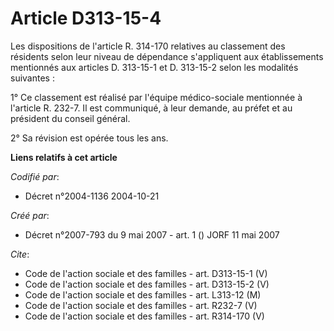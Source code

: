 # Article D313-15-4

Les dispositions de l'article R. 314-170 relatives au classement des résidents selon leur niveau de dépendance s'appliquent
aux établissements mentionnés aux articles D. 313-15-1 et D. 313-15-2 selon les modalités suivantes :

1° Ce classement est réalisé par l'équipe médico-sociale mentionnée à l'article R. 232-7. Il est communiqué, à leur demande,
au préfet et au président du conseil général.

2° Sa révision est opérée tous les ans.

**Liens relatifs à cet article**

_Codifié par_:

  - Décret n°2004-1136 2004-10-21

_Créé par_:

  - Décret n°2007-793 du 9 mai 2007 - art. 1 () JORF 11 mai 2007

_Cite_:

  - Code de l'action sociale et des familles - art. D313-15-1 (V)
  - Code de l'action sociale et des familles - art. D313-15-2 (V)
  - Code de l'action sociale et des familles - art. L313-12 (M)
  - Code de l'action sociale et des familles - art. R232-7 (V)
  - Code de l'action sociale et des familles - art. R314-170 (V)
